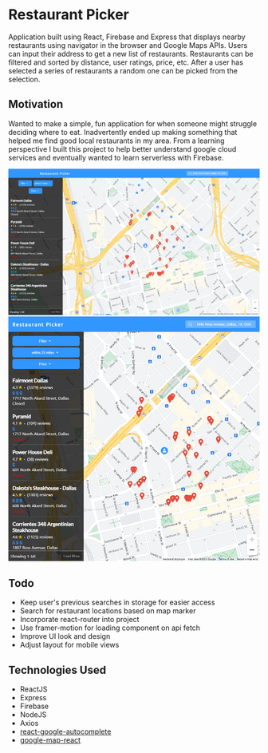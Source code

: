 # Restaurant Picker
Application built using React, Firebase and Express that displays nearby restaurants using navigator in the browser and Google Maps APIs. Users can input their address to get a new list of restaurants. Restaurants can be filtered and sorted by distance, user ratings, price, etc. After a user has selected a series of restaurants a random one can be picked from the selection.

## Motivation
Wanted to make a simple, fun application for when someone might struggle deciding where to eat. Inadvertently ended up making something that helped me find good local restaurants in my area. From a learning perspective I built this project to help better understand google cloud services and eventually wanted to learn serverless with Firebase.

![Screenshot](screenshots/sample.png)
![Screenshot](screenshots/sample-mobile.png)

## Todo
* Keep user's previous searches in storage for easier access
* Search for restaurant locations based on map marker
* Incorporate react-router into project
* Use framer-motion for loading component on api fetch 
* Improve UI look and design
* Adjust layout for mobile views


## Technologies Used
* ReactJS
* Express
* Firebase
* NodeJS
* Axios
* [react-google-autocomplete](https://www.npmjs.com/package/react-google-autocomplete)
* [google-map-react](https://www.npmjs.com/package/google-map-react)